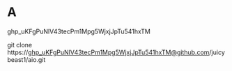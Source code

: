 # A

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

git clone https://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@github.com/juicybeast1/aio.git
